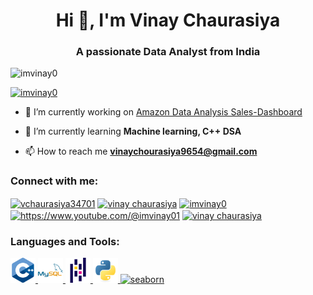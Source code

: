 <h1 align="center">Hi 👋, I'm Vinay Chaurasiya</h1>
<h3 align="center">A passionate Data Analyst from India</h3>

<p align="left"> <img src="https://komarev.com/ghpvc/?username=imvinay0&label=Profile%20views&color=0e75b6&style=flat" alt="imvinay0" /> </p>

<p align="left"> <a href="https://github.com/ryo-ma/github-profile-trophy"><img src="https://github-profile-trophy.vercel.app/?username=imvinay0" alt="imvinay0" /></a> </p>

- 🔭 I’m currently working on [Amazon Data Analysis Sales-Dashboard](https://github.com/imvinay0/Data-Analysis-Dashboard)

- 🌱 I’m currently learning **Machine learning, C++ DSA**

- 📫 How to reach me **vinaychourasiya9654@gmail.com**

<h3 align="left">Connect with me:</h3>
<p align="left">
<a href="https://twitter.com/vchaurasiya34701" target="blank"><img align="center" src="https://raw.githubusercontent.com/rahuldkjain/github-profile-readme-generator/master/src/images/icons/Social/twitter.svg" alt="vchaurasiya34701" height="30" width="40" /></a>
<a href="https://linkedin.com/in/vinay chaurasiya" target="blank"><img align="center" src="https://raw.githubusercontent.com/rahuldkjain/github-profile-readme-generator/master/src/images/icons/Social/linked-in-alt.svg" alt="vinay chaurasiya" height="30" width="40" /></a>
<a href="https://instagram.com/imvinay0" target="blank"><img align="center" src="https://raw.githubusercontent.com/rahuldkjain/github-profile-readme-generator/master/src/images/icons/Social/instagram.svg" alt="imvinay0" height="30" width="40" /></a>
<a href="https://www.youtube.com/c/https://www.youtube.com/@imvinay01" target="blank"><img align="center" src="https://raw.githubusercontent.com/rahuldkjain/github-profile-readme-generator/master/src/images/icons/Social/youtube.svg" alt="https://www.youtube.com/@imvinay01" height="30" width="40" /></a>
<a href="https://www.leetcode.com/vinay chaurasiya" target="blank"><img align="center" src="https://raw.githubusercontent.com/rahuldkjain/github-profile-readme-generator/master/src/images/icons/Social/leet-code.svg" alt="vinay chaurasiya" height="30" width="40" /></a>
</p>

<h3 align="left">Languages and Tools:</h3>
<p align="left"> <a href="https://www.w3schools.com/cpp/" target="_blank" rel="noreferrer"> <img src="https://raw.githubusercontent.com/devicons/devicon/master/icons/cplusplus/cplusplus-original.svg" alt="cplusplus" width="40" height="40"/> </a> <a href="https://www.mysql.com/" target="_blank" rel="noreferrer"> <img src="https://raw.githubusercontent.com/devicons/devicon/master/icons/mysql/mysql-original-wordmark.svg" alt="mysql" width="40" height="40"/> </a> <a href="https://pandas.pydata.org/" target="_blank" rel="noreferrer"> <img src="https://raw.githubusercontent.com/devicons/devicon/2ae2a900d2f041da66e950e4d48052658d850630/icons/pandas/pandas-original.svg" alt="pandas" width="40" height="40"/> </a> <a href="https://www.python.org" target="_blank" rel="noreferrer"> <img src="https://raw.githubusercontent.com/devicons/devicon/master/icons/python/python-original.svg" alt="python" width="40" height="40"/> </a> <a href="https://seaborn.pydata.org/" target="_blank" rel="noreferrer"> <img src="https://seaborn.pydata.org/_images/logo-mark-lightbg.svg" alt="seaborn" width="40" height="40"/> </a> </p>
